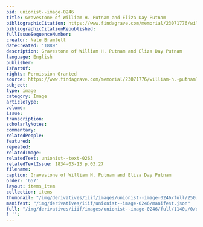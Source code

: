 ```yaml
---
pid: unionist--image-0246
title: Gravestone of William H. Putnam and Eliza Day Putnam
bibliographicCitation: https://www.findagrave.com/memorial/23071776/william-h.-putnam?_gl=1*1w66wsp*_ga*MTUyMjQxNDg5NS4xNjU5NTYyOTE2*_ga_4QT8FMEX30*MGNkZGYyMmUtMzNiYS00ZmJhLTkxMDEtZDZiODBhYzczMWMyLjUxLjEuMTY4MjU2NDcyMS4yMi4wLjA.
bibliographicCitationRepublished: 
fullIssueSequenceNumber: 
creator: Nate Bramlett
dateCreated: '1889'
description: Gravestone of William H. Putnam and Eliza Day Putnam
language: English
publisher: 
IsPartOf: 
rights: Permission Granted
source: https://www.findagrave.com/memorial/23071776/william-h.-putnam?_gl=1*1w66wsp*_ga*MTUyMjQxNDg5NS4xNjU5NTYyOTE2*_ga_4QT8FMEX30*MGNkZGYyMmUtMzNiYS00ZmJhLTkxMDEtZDZiODBhYzczMWMyLjUxLjEuMTY4MjU2NDcyMS4yMi4wLjA.
subject: 
type: image
category: Image
articleType: 
volume: 
issue: 
transcription: 
scholarlyNotes: 
commentary: 
relatedPeople: 
featured: 
repeated: 
relatedImage: 
relatedText: unionist--text-0263
relatedTextIssue: 1834-03-13 p.03.27
filename: 
caption: Gravestone of William H. Putnam and Eliza Day Putnam
order: '657'
layout: items_item
collection: items
thumbnail: "/img/derivatives/iiif/images/unionist--image-0246/full/250,/0/default.jpg"
manifest: "/img/derivatives/iiif/unionist--image-0246/manifest.json"
full: "/img/derivatives/iiif/images/unionist--image-0246/full/1140,/0/default.jpg"
! '': 
---
```

